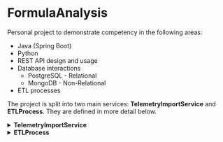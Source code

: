 # FormulaAnalysis
Personal project to demonstrate competency in the following areas:
  - Java (Spring Boot)
  - Python
  - REST API design and usage
  - Database interactions
      - PostgreSQL - Relational
      - MongoDB - Non-Relational
  - ETL processes

The project is split into two main services: **TelemetryImportService** and **ETLProcess**. They are defined in more detail below.

<details>
  <summary><strong>TelemetryImportService</strong></summary>

Java Spring Boot microservice with the following:  
  - Ingestion of Formula 1 telemetry from OpenF1API
  - Modeling and Analysis of telemetry
  - REST API for persisting to and requesting from MongoDB

### Project Architecture
![Architecture Diagram](https://github.com/mcheaman/FormulaAnalysis/blob/main/TelemetryImportService/TelemetryImportService.drawio.png?raw=true)

### Project Structure

#### [model](https://github.com/mcheaman/FormulaAnalysis/tree/main/TelemetryImportService/src/main/java/com/f1telemetry/race_telemetry_analyzer/model)
Defines the data models representing entities (ex. Driver, Race) used in the application.

#### [service](https://github.com/mcheaman/FormulaAnalysis/tree/main/TelemetryImportService/src/main/java/com/f1telemetry/race_telemetry_analyzer/service)
Implements the business logic for managing data stored in MongoDB. Create, Read, Update, and Delete operations for database collections.

>##### [/OpenF1API](https://github.com/mcheaman/FormulaAnalysis/tree/main/TelemetryImportService/src/main/java/com/f1telemetry/race_telemetry_analyzer/service/OpenF1API)
>Implements the business logic for importing race telemetry from OpenF1API. The telemetry is fetched from the external API, modeled to the specifications in `/model`, and persisted to MongoDB.

#### [controller](https://github.com/mcheaman/FormulaAnalysis/tree/main/TelemetryImportService/src/main/java/com/f1telemetry/race_telemetry_analyzer/controller)  
REST controllers that handle incoming HTTP requests and route them to the appropriate service methods.

#### [repository](https://github.com/mcheaman/FormulaAnalysis/tree/main/TelemetryImportService/src/main/java/com/f1telemetry/race_telemetry_analyzer/repository)  
Repository interfaces that interact with MongoDB for data persistence using Spring Data.

</details>

<details>
  <summary><strong>ETLProcess</strong></summary>

This service utilizes the data of TelemetryImportService to demonstrate competency in ETL processes, PostgreSQL, and data visualization through Grafana.
### `extract.py`
This file handles the extraction of data from MongoDB, connecting to the database and retrieving raw telemetry data from the relevant collections.

### `transform.py`
This file processes and transforms the raw data extracted from MongoDB into a format suitable for a relational database, converting nested structures into flat tables.

### `load.py`
This file loads the transformed data into a PostgreSQL cloud database by inserting it into the appropriate relational tables.

### `main_etl.py`
This is the main orchestrator of the ETL pipeline. It coordinates the process by sequentially calling the `extract`, `transform`, and `load` functions to execute the full ETL workflow.

</details>
